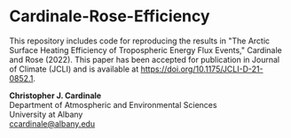 # Cardinale-Rose-Efficiency

This repository includes code for reproducing the results in "The Arctic Surface Heating Efficiency of Tropospheric Energy Flux Events," Cardinale and Rose (2022).
This paper has been accepted for publication in Journal of Climate (JCLI) and is available at https://doi.org/10.1175/JCLI-D-21-0852.1.

**Christopher J. Cardinale**\
Department of Atmospheric and Environmental Sciences\
University at Albany\
ccardinale@albany.edu
